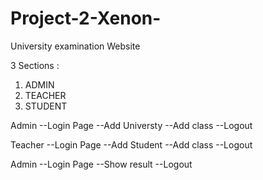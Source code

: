 # Project-2-Xenon-
University examination Website

3 Sections :

1. ADMIN
2. TEACHER
3. STUDENT


Admin
--Login Page
--Add Universty
--Add class
--Logout

Teacher
--Login Page
--Add Student
--Add class
--Logout

Admin
--Login Page
--Show result
--Logout
